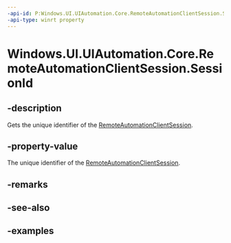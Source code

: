 ```yaml
---
-api-id: P:Windows.UI.UIAutomation.Core.RemoteAutomationClientSession.SessionId
-api-type: winrt property
---
```


# Windows.UI.UIAutomation.Core.RemoteAutomationClientSession.SessionId

<!--
public Guid SessionId { get; }
-->

## -description

Gets the unique identifier of the [RemoteAutomationClientSession](remoteautomationclientsession.md).

## -property-value

The unique identifier of the [RemoteAutomationClientSession](remoteautomationclientsession.md).

## -remarks

## -see-also

## -examples
